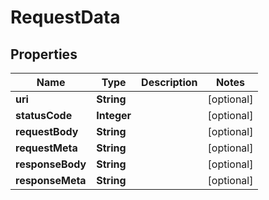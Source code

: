 

# RequestData


## Properties

| Name | Type | Description | Notes |
|------------ | ------------- | ------------- | -------------|
|**uri** | **String** |  |  [optional] |
|**statusCode** | **Integer** |  |  [optional] |
|**requestBody** | **String** |  |  [optional] |
|**requestMeta** | **String** |  |  [optional] |
|**responseBody** | **String** |  |  [optional] |
|**responseMeta** | **String** |  |  [optional] |



